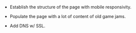 - Establish the structure of the page with mobile responsivity.
- Populate the page with a lot of content of old game jams.

- Add DNS w/ SSL.
